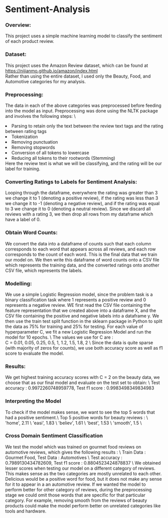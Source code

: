 # Sentiment-Analysis

### Overview:
This project uses a simple machine learning model to classify the sentiment of each product review.

### Dataset:
This project uses the Amazon Review dataset, which can be found at https://nijianmo.github.io/amazon/index.html <br>
Rather than using the entire dataset, I used only the Beauty, Food, and Automotive categories for my analysis.

### Preprocessing:
The data in each of the above categories was preprocessed before feeding into the model as input. Preprocessing was done using the NLTK package and involves the following steps: \\
<li>Parsing to retain only the text between the review text tags and the rating between rating tags </li>
<li> Tokenization </li>
<li> Removing punctuation </li>
<li> Removing stopwords </li>
<li> Conversion of all tokens to lowercase </li>
<li> Reducing all tokens to their rootwords (Stemming) </li>
Here the review text is what we will be classifying, and the rating will be our label for training.

###  Converting Ratings to Labels for Sentiment Analysis:
Looping through the dataframe, everywhere the rating was greater than 3 we change it to 1
(denoting a positive review), if the rating was less than 3 we change it to -1 (denoting a negative
review), and if the rating was equal to 3 we change it to 0 (denoting a neutral review). Since we
discard all reviews with a rating 3, we then drop all rows from my dataframe which have a label
of 0.

###  Obtain Word Counts:
We convert the data into a dataframe of counts such that each column corresponds to
each word that appears across all reviews, and each row corresponds to the count of each
word. This is the final data that we train our model on. We then write this dataframe of word counts onto a CSV file which represents the training
data, and the converted ratings onto another CSV file, which represents the labels.

### Modelling:
We use a simple Logistic Regression model, since the problem task is a binary classification task
where 1 represents a positive review and 0 represents a negative review. WE first read the CSV file containing the feature representation that we created above into a dataframe
X, and the CSV file containing the positive and negative labels into a dataframe y.
We then use the train test split function in the sklearn package in Python to split the data as
75% for training and 25% for testing.
For each value of hyperparameter C, we fit a new Logistic Regression Model and run the
model for 10 epochs. \\
The values we use for C are : <br>
C = 0.01, 0.05, 0.25, 0.5, 1, 1.2, 1.5, 1.8, 2 \\
Since the data is quite sparse (with majority of zeros for counts), we use both accuracy score as
well as f1 score to evaluate the model.

### Results:
We get highest training accuracy scores with C = 2 on the beauty data, we choose that as our final model and evaluate on the test set to obtain: \\
Test accuracy : 0.9972260748959778, Test f1 score : 0.9983498349834983

###  Interpreting the Model
To check if the model makes sense, we want to see the top 5 words that had a positive sentiment.\\
Top 5 positive words for beauty reviews : \\
'home', 2.11 \\
'easi', 1.83 \\
'believ', 1.61 \\
'best', 1.53 \\
'smooth', 1.5 \\

###  Cross Domain Sentiment Classification
We test the model which was trained on gourmet food reviews on automotive reviews, which gives the following results : \\
Train Data : Gourmet Food, Test Data : Automotives \\
Test accuracy : 0.7989130434782609, Test f1 score : 0.8804523424878837 \\
We obtained lesser scores when testing our model on a different category of reviews. This
makes sense as the two categories are mostly unrelated to each other. Delicious would be a
positive word for food, but it does not make any sense for it to appear in a an automotive review.
If we wanted the model to perform better for other category of reviews, during the preprocessing stage we could omit those words that are specific for that particular category.
For example, removing smooth from the reviews of beauty products could make the model
perform better on unrelated categories like tools and hardware.




